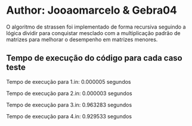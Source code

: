 # Author: Jooaomarcelo & Gebra04
O algoritmo de strassen foi implementado de forma recursiva seguindo a lógica dividir para conquistar 
mesclado com a multiplicação padrão de matrizes para melhorar o desempenho em matrizes menores.

## Tempo de execução do código para cada caso teste 

Tempo de execução para 1.in: 0.000005 segundos

Tempo de execução para 2.in: 0.000003 segundos

Tempo de execução para 3.in: 0.963283 segundos

Tempo de execução para 4.in: 0.929533 segundos
